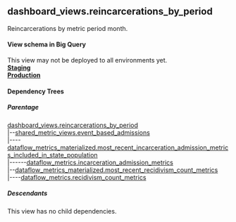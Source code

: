 ## dashboard_views.reincarcerations_by_period
Reincarcerations by metric period month.

#### View schema in Big Query
This view may not be deployed to all environments yet.<br/>
[**Staging**](https://console.cloud.google.com/bigquery?pli=1&p=recidiviz-staging&page=table&project=recidiviz-staging&d=dashboard_views&t=reincarcerations_by_period)
<br/>
[**Production**](https://console.cloud.google.com/bigquery?pli=1&p=recidiviz-123&page=table&project=recidiviz-123&d=dashboard_views&t=reincarcerations_by_period)
<br/>

#### Dependency Trees

##### Parentage
[dashboard_views.reincarcerations_by_period](../dashboard_views/reincarcerations_by_period.md) <br/>
|--[shared_metric_views.event_based_admissions](../shared_metric_views/event_based_admissions.md) <br/>
|----[dataflow_metrics_materialized.most_recent_incarceration_admission_metrics_included_in_state_population](../dataflow_metrics_materialized/most_recent_incarceration_admission_metrics_included_in_state_population.md) <br/>
|------[dataflow_metrics.incarceration_admission_metrics](../../metrics/incarceration/incarceration_admission_metrics.md) <br/>
|--[dataflow_metrics_materialized.most_recent_recidivism_count_metrics](../dataflow_metrics_materialized/most_recent_recidivism_count_metrics.md) <br/>
|----[dataflow_metrics.recidivism_count_metrics](../../metrics/recidivism/recidivism_count_metrics.md) <br/>


##### Descendants
This view has no child dependencies.

